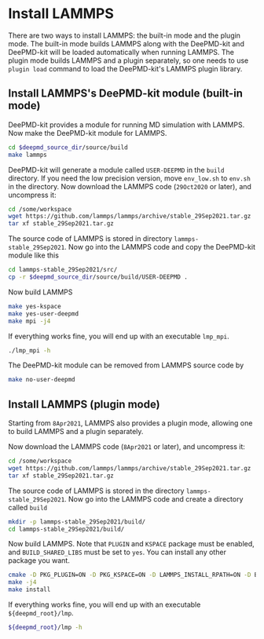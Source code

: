 # Install LAMMPS

There are two ways to install LAMMPS: the built-in mode and the plugin mode. The built-in mode builds LAMMPS along with the DeePMD-kit and DeePMD-kit will be loaded automatically when running LAMMPS. The plugin mode builds LAMMPS and a plugin separately, so one needs to use `plugin load` command to load the DeePMD-kit's LAMMPS plugin library. 

## Install LAMMPS's DeePMD-kit module (built-in mode)
DeePMD-kit provides a module for running MD simulation with LAMMPS. Now make the DeePMD-kit module for LAMMPS.

```bash
cd $deepmd_source_dir/source/build
make lammps
```
DeePMD-kit will generate a module called `USER-DEEPMD` in the `build` directory. If you need the low precision version, move `env_low.sh` to `env.sh` in the directory. Now download the LAMMPS code (`29Oct2020` or later), and uncompress it:
```bash
cd /some/workspace
wget https://github.com/lammps/lammps/archive/stable_29Sep2021.tar.gz
tar xf stable_29Sep2021.tar.gz
```
The source code of LAMMPS is stored in directory `lammps-stable_29Sep2021`. Now go into the LAMMPS code and copy the DeePMD-kit module like this
```bash
cd lammps-stable_29Sep2021/src/
cp -r $deepmd_source_dir/source/build/USER-DEEPMD .
```
Now build LAMMPS
```bash
make yes-kspace
make yes-user-deepmd
make mpi -j4
```

If everything works fine, you will end up with an executable `lmp_mpi`.
```bash
./lmp_mpi -h
```

The DeePMD-kit module can be removed from LAMMPS source code by 
```bash
make no-user-deepmd
```

## Install LAMMPS (plugin mode)
Starting from `8Apr2021`, LAMMPS also provides a plugin mode, allowing one to build LAMMPS and a plugin separately.

Now download the LAMMPS code (`8Apr2021` or later), and uncompress it:
```bash
cd /some/workspace
wget https://github.com/lammps/lammps/archive/stable_29Sep2021.tar.gz
tar xf stable_29Sep2021.tar.gz
```
The source code of LAMMPS is stored in the directory `lammps-stable_29Sep2021`. Now go into the LAMMPS code and create a directory called `build`
```bash
mkdir -p lammps-stable_29Sep2021/build/
cd lammps-stable_29Sep2021/build/
```
Now build LAMMPS. Note that `PLUGIN` and `KSPACE` package must be enabled, and `BUILD_SHARED_LIBS` must be set to `yes`. You can install any other package you want.
```bash
cmake -D PKG_PLUGIN=ON -D PKG_KSPACE=ON -D LAMMPS_INSTALL_RPATH=ON -D BUILD_SHARED_LIBS=yes -D CMAKE_INSTALL_PREFIX=${deepmd_root} -D CMAKE_INSTALL_LIBDIR=lib -D CMAKE_INSTALL_FULL_LIBDIR=${deepmd_root}/lib ../cmake
make -j4
make install
```

If everything works fine, you will end up with an executable `${deepmd_root}/lmp`.
```bash
${deepmd_root}/lmp -h
```

